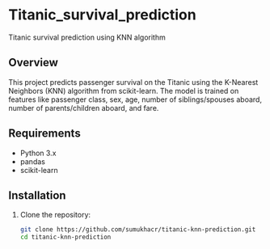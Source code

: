 # Titanic_survival_prediction
Titanic survival prediction using KNN algorithm


## Overview
This project predicts passenger survival on the Titanic using the K-Nearest Neighbors (KNN) algorithm from scikit-learn. The model is trained on features like passenger class, sex, age, number of siblings/spouses aboard, number of parents/children aboard, and fare.

## Requirements
- Python 3.x
- pandas
- scikit-learn

## Installation
1. Clone the repository:
   ```bash
   git clone https://github.com/sumukhacr/titanic-knn-prediction.git
   cd titanic-knn-prediction 
